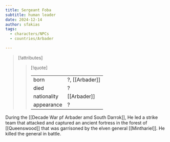 ```yaml
---
title: Sergeant Foba
subtitle: human leader
date: 2024-12-14
author: sfakias
tags:
  - characters/NPCs
  - countries/Arbader

---
```

> [!attributes]
> 
> > [!quote]
> >
> > | | |
> > | --- | --- |
> > | born | ?, [[Arbader]] |
> > | died | ? |
> > | nationality | [[Arbader]] |
> > | appearance | ? |

During the [[Decade War pf Arbader amd South Darrok]], He led a strike team that attacked and captured an ancient fortress in the forest of [[Queenswood]] that was garrisoned by the elven general [[Minthariel]]. He killed the general in battle.